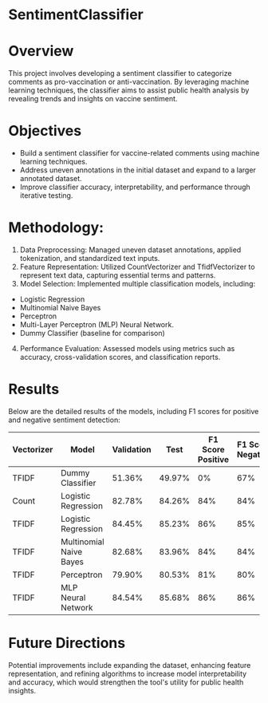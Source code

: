 # SentimentClassifier

# Overview
This project involves developing a sentiment classifier to categorize comments as pro-vaccination or anti-vaccination. By leveraging machine learning techniques, the classifier aims to assist public health analysis by revealing trends and insights on vaccine sentiment.

# Objectives

* Build a sentiment classifier for vaccine-related comments using machine learning techniques.
* Address uneven annotations in the initial dataset and expand to a larger annotated dataset.
* Improve classifier accuracy, interpretability, and performance through iterative testing.

# Methodology:
1. Data Preprocessing: Managed uneven dataset annotations, applied tokenization, and standardized text inputs.
2. Feature Representation: Utilized CountVectorizer and TfidfVectorizer to represent text data, capturing essential terms and patterns.
3. Model Selection: Implemented multiple classification models, including:
* Logistic Regression
* Multinomial Naive Bayes
* Perceptron
* Multi-Layer Perceptron (MLP) Neural Network.
* Dummy Classifier (baseline for comparison)
4. Performance Evaluation: Assessed models using metrics such as accuracy, cross-validation scores, and classification reports.

# Results
Below are the detailed results of the models, including F1 scores for positive and negative sentiment detection:

| **Vectorizer** | **Model**                    | **Validation** | **Test** | **F1 Score Positive** | **F1 Score Negative** |
|----------------|------------------------------|----------------|----------|-----------------------|-----------------------|
| TFIDF          | Dummy Classifier             | 51.36%        | 49.97%   | 0%                    | 67%                   |
| Count          | Logistic Regression          | 82.78%        | 84.26%   | 84%                   | 84%                   |
| TFIDF          | Logistic Regression          | 84.45%        | 85.23%   | 86%                   | 85%                   |
| TFIDF          | Multinomial Naive Bayes      | 82.68%        | 83.96%   | 84%                   | 84%                   |
| TFIDF          | Perceptron                   | 79.90%        | 80.53%   | 81%                   | 80%                   |
| TFIDF          | MLP Neural Network           | 84.54%        | 85.68%   | 86%                   | 86%                   |

# Future Directions

Potential improvements include expanding the dataset, enhancing feature representation, and refining algorithms to increase model interpretability and accuracy, which would strengthen the tool's utility for public health insights.

